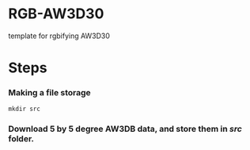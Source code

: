 # RGB-AW3D30
template for rgbifying AW3D30

# Steps

### Making a file storage
```
mkdir src
```

### Download 5 by 5 degree AW3DB data, and store them in *src* folder.

